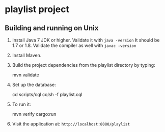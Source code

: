 playlist project
================

Building and running on Unix
-----

1. Install Java 7 JDK or higher.  Validate it with `java -version`   It should be 1.7 or 1.8.  Validate the compiler as well with `javac -version`

2. Install Maven.

3. Build the project dependencies from the playlist directory by typing:

	mvn validate

4. Set up the database:

    cd scripts/cql
    cqlsh -f playlist.cql

5. To run it:

    mvn verify cargo:run

5. Visit the application at: `http://localhost:8080/playlist`

